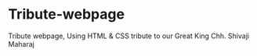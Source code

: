 # Tribute-webpage
Tribute webpage, Using HTML &amp; CSS tribute to our Great King Chh. Shivaji Maharaj
